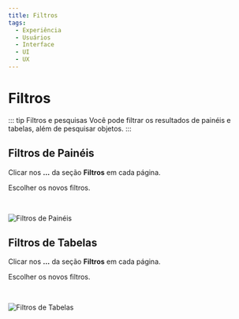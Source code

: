 ```yaml
---
title: Filtros
tags:
  - Experiência
  - Usuários
  - Interface
  - UI
  - UX
---
```

# Filtros

::: tip Filtros e pesquisas
Você pode filtrar os resultados de painéis e tabelas, além de pesquisar objetos.
:::

## Filtros de Painéis

   Clicar nos **...** da seção **Filtros** em cada página.

   Escolher os novos filtros.

   <br>

   ![Filtros de Painéis](https://cdn.phishx.io/phishx-docs/images/phishx_ui_filter_01.webp)

## Filtros de Tabelas

   Clicar nos **...** da seção **Filtros** em cada página.

   Escolher os novos filtros.

   <br>

   ![Filtros de Tabelas](https://cdn.phishx.io/phishx-docs/images/phishx_ui_filter_02.webp)
